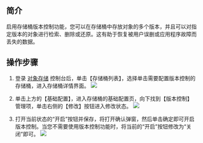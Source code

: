 ## 简介
启用存储桶版本控制功能，您可以在存储桶中存放对象的多个版本，并且可以对指定版本的对象进行检索、删除或还原。这有助于恢复被用户误删或应用程序故障而丢失的数据。

## 操作步骤
1. 登录 [对象存储](https://console.cloud.tencent.com/cos5) 控制台后，单击【存储桶列表】，选择单击需要配置版本控制的存储桶，进入存储桶详情界面。
![](https://main.qcloudimg.com/raw/94520df563736af8c38de12cda21912f.png)

2. 单击上方的【基础配置】，进入存储桶的基础配置页，向下找到【版本控制】管理项，单击右侧的【修改】按钮进入修改状态。
![](https://main.qcloudimg.com/raw/6480448fba1c5773c3467b1e803f764a.png)

3. 打开当前状态的“开启”按钮并保存，将打开确认弹窗，然后单击确定即可开启版本控制。当您不需要使用版本控制功能时，将当前的“开启”按钮修改为“关闭”即可。
![](https://main.qcloudimg.com/raw/9205831e84f92d179c3c19d66369783c.png)
